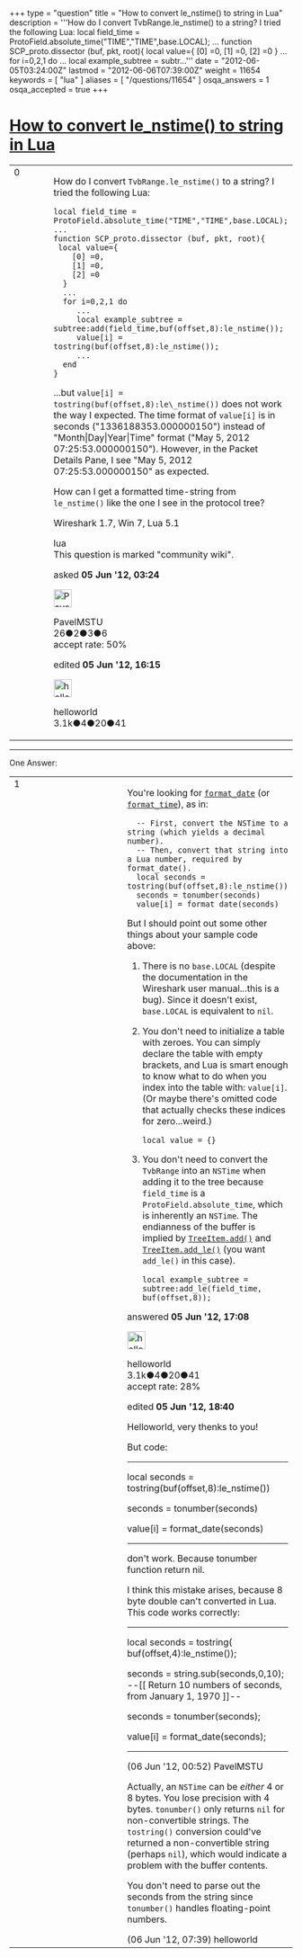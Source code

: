 +++
type = "question"
title = "How to convert le_nstime() to string in Lua"
description = '''How do I convert TvbRange.le_nstime() to a string? I tried the following Lua: local field_time = ProtoField.absolute_time(&quot;TIME&quot;,&quot;TIME&quot;,base.LOCAL); ... function SCP_proto.dissector (buf, pkt, root){  local value={  [0] =0,  [1] =0,  [2] =0  }  ...  for i=0,2,1 do  ...  local example_subtree = subtr...'''
date = "2012-06-05T03:24:00Z"
lastmod = "2012-06-06T07:39:00Z"
weight = 11654
keywords = [ "lua" ]
aliases = [ "/questions/11654" ]
osqa_answers = 1
osqa_accepted = true
+++

<div class="headNormal">

# [How to convert le\_nstime() to string in Lua](/questions/11654/how-to-convert-le_nstime-to-string-in-lua)

</div>

<div id="main-body">

<div id="askform">

<table id="question-table" style="width:100%;"><colgroup><col style="width: 50%" /><col style="width: 50%" /></colgroup><tbody><tr class="odd"><td style="width: 30px; vertical-align: top"><div class="vote-buttons"><span id="post-11654-upvote" class="ajax-command post-vote up" rel="nofollow" title="I like this post (click again to cancel)"> </span><div id="post-11654-score" class="post-score" title="current number of votes">0</div><span id="post-11654-downvote" class="ajax-command post-vote down" rel="nofollow" title="I dont like this post (click again to cancel)"> </span> <span id="favorite-mark" class="ajax-command favorite-mark" rel="nofollow" title="mark/unmark this question as favorite (click again to cancel)"> </span><div id="favorite-count" class="favorite-count"></div></div></td><td><div id="item-right"><div class="question-body"><p>How do I convert <code>TvbRange.le_nstime()</code> to a string? I tried the following Lua:</p><pre><code>local field_time = ProtoField.absolute_time(&quot;TIME&quot;,&quot;TIME&quot;,base.LOCAL);
...
function SCP_proto.dissector (buf, pkt, root){
 local value={
    [0] =0,
    [1] =0,
    [2] =0
  }
  ...
  for i=0,2,1 do
     ...
     local example_subtree = subtree:add(field_time,buf(offset,8):le_nstime());
     value[i] = tostring(buf(offset,8):le_nstime());
     ...
  end
}</code></pre><p>...but <code>value[i] = tostring(buf(offset,8):le\_nstime())</code> does not work the way I expected. The time format of <code>value[i]</code> is in seconds ("1336188353.000000150") instead of "Month|Day|Year|Time" format ("May 5, 2012 07:25:53.000000150"). However, in the Packet Details Pane, I see "May 5, 2012 07:25:53.000000150" as expected.</p><p>How can I get a formatted time-string from <code>le_nstime()</code> like the one I see in the protocol tree?</p><p>Wireshark 1.7, Win 7, Lua 5.1</p></div><div id="question-tags" class="tags-container tags"><span class="post-tag tag-link-lua" rel="tag" title="see questions tagged &#39;lua&#39;">lua</span></div><div id="question-controls" class="post-controls"><div class="community-wiki">This question is marked "community wiki".</div></div><div class="post-update-info-container"><div class="post-update-info post-update-info-user"><p>asked <strong>05 Jun '12, 03:24</strong></p><img src="https://secure.gravatar.com/avatar/3763e1738205d07231e2d6fc4ff01a35?s=32&amp;d=identicon&amp;r=g" class="gravatar" width="32" height="32" alt="PavelMSTU&#39;s gravatar image" /><p><span>PavelMSTU</span><br />
<span class="score" title="26 reputation points">26</span><span title="2 badges"><span class="badge1">●</span><span class="badgecount">2</span></span><span title="3 badges"><span class="silver">●</span><span class="badgecount">3</span></span><span title="6 badges"><span class="bronze">●</span><span class="badgecount">6</span></span><br />
<span class="accept_rate" title="Rate of the user&#39;s accepted answers">accept rate:</span> <span title="PavelMSTU has one accepted answer">50%</span></p></div><div class="post-update-info post-update-info-edited"><p><span> edited <strong>05 Jun '12, 16:15</strong> </span></p><img src="https://secure.gravatar.com/avatar/362ba1008ad9a075d1556d33e97dfed6?s=32&amp;d=identicon&amp;r=g" class="gravatar" width="32" height="32" alt="helloworld&#39;s gravatar image" /><p><span>helloworld</span><br />
<span class="score" title="3149 reputation points"><span>3.1k</span></span><span title="4 badges"><span class="badge1">●</span><span class="badgecount">4</span></span><span title="20 badges"><span class="silver">●</span><span class="badgecount">20</span></span><span title="41 badges"><span class="bronze">●</span><span class="badgecount">41</span></span></p></div></div><div id="comments-container-11654" class="comments-container"></div><div id="comment-tools-11654" class="comment-tools"></div><div class="clear"></div><div id="comment-11654-form-container" class="comment-form-container"></div><div class="clear"></div></div></td></tr></tbody></table>

------------------------------------------------------------------------

<div class="tabBar">

<span id="sort-top"></span>

<div class="headQuestions">

One Answer:

</div>

</div>

<span id="11697"></span>

<div id="answer-container-11697" class="answer accepted-answer">

<table style="width:100%;"><colgroup><col style="width: 50%" /><col style="width: 50%" /></colgroup><tbody><tr class="odd"><td style="width: 30px; vertical-align: top"><div class="vote-buttons"><span id="post-11697-upvote" class="ajax-command post-vote up" rel="nofollow" title="I like this post (click again to cancel)"> </span><div id="post-11697-score" class="post-score" title="current number of votes">1</div><span id="post-11697-downvote" class="ajax-command post-vote down" rel="nofollow" title="I dont like this post (click again to cancel)"> </span> <span class="accept-answer on" rel="nofollow" title="PavelMSTU has selected this answer as the correct answer"> </span></div></td><td><div class="item-right"><div class="answer-body"><p>You're looking for <a href="http://wiki.wireshark.org/LuaAPI/Utils#format_date.28timestamp.29"><code>format_date</code></a> (or <a href="http://wiki.wireshark.org/LuaAPI/Utils#format_time.28timestamp.29"><code>format_time</code></a>), as in:</p><pre><code>  -- First, convert the NSTime to a string (which yields a decimal number).
  -- Then, convert that string into a Lua number, required by format_date().
  local seconds = tostring(buf(offset,8):le_nstime())
  seconds = tonumber(seconds)
  value[i] = format_date(seconds)</code></pre><p>But I should point out some other things about your sample code above:</p><ol><li><p>There is no <code>base.LOCAL</code> (despite the documentation in the Wireshark user manual...this is a bug). Since it doesn't exist, <code>base.LOCAL</code> is equivalent to <code>nil</code>.</p></li><li><p>You don't need to initialize a table with zeroes. You can simply declare the table with empty brackets, and Lua is smart enough to know what to do when you index into the table with: <code>value[i]</code>. (Or maybe there's omitted code that actually checks these indices for zero...weird.)</p><p><code>local value = {}</code></p></li><li><p>You don't need to convert the <code>TvbRange</code> into an <code>NSTime</code> when adding it to the tree because <code>field_time</code> is a <code>ProtoField.absolute_time</code>, which is inherently an <code>NSTime</code>. The endianness of the buffer is implied by <a href="http://wiki.wireshark.org/LuaAPI/TreeItem#treeitem:add.28proto_field_.5B.2Ctvbrange.5D_.5B.2Cvalue_.5B.2Ctext1_.5B.2Ctext2.5D_....5D_.5D.29"><code>TreeItem.add()</code></a> and <a href="http://wiki.wireshark.org/LuaAPI/TreeItem#treeitem:add_le.28proto_field_.5B.2Ctvbrange.5D_.5B.2Cvalue_.5B.2Ctext1_.5B.2Ctext2.5D_....5D_.5D.29"><code>TreeItem.add_le()</code></a> (you want <code>add_le()</code> in this case).</p><p><code>local example_subtree = subtree:add_le(field_time, buf(offset,8));</code></p></li></ol></div><div class="answer-controls post-controls"></div><div class="post-update-info-container"><div class="post-update-info post-update-info-user"><p>answered <strong>05 Jun '12, 17:08</strong></p><img src="https://secure.gravatar.com/avatar/362ba1008ad9a075d1556d33e97dfed6?s=32&amp;d=identicon&amp;r=g" class="gravatar" width="32" height="32" alt="helloworld&#39;s gravatar image" /><p><span>helloworld</span><br />
<span class="score" title="3149 reputation points"><span>3.1k</span></span><span title="4 badges"><span class="badge1">●</span><span class="badgecount">4</span></span><span title="20 badges"><span class="silver">●</span><span class="badgecount">20</span></span><span title="41 badges"><span class="bronze">●</span><span class="badgecount">41</span></span><br />
<span class="accept_rate" title="Rate of the user&#39;s accepted answers">accept rate:</span> <span title="helloworld has 28 accepted answers">28%</span></p></div><div class="post-update-info post-update-info-edited"><p><span> edited <strong>05 Jun '12, 18:40</strong> </span></p></div></div><div id="comments-container-11697" class="comments-container"><span id="11711"></span><div id="comment-11711" class="comment"><div id="post-11711-score" class="comment-score"></div><div class="comment-text"><p>Helloworld, very thenks to you!</p><p>But code:</p><hr /><p>local seconds = tostring(buf(offset,8):le_nstime())</p><p>seconds = tonumber(seconds)</p><p>value[i] = format_date(seconds)</p><hr /><p>don't work. Because tonumber function return nil.</p><p>I think this mistake arises, because 8 byte double can't converted in Lua. This code works correctly:</p><hr /><p>local seconds = tostring( buf(offset,4):le_nstime());</p><p>seconds = string.sub(seconds,0,10); --[[ Return 10 numbers of seconds, from January 1, 1970 ]]--</p><p>seconds = tonumber(seconds);</p><p>value[i] = format_date(seconds);</p><hr /></div><div id="comment-11711-info" class="comment-info"><span class="comment-age">(06 Jun '12, 00:52)</span> <span class="comment-user userinfo">PavelMSTU</span></div></div><span id="11716"></span><div id="comment-11716" class="comment"><div id="post-11716-score" class="comment-score"></div><div class="comment-text"><p>Actually, an <code>NSTime</code> can be <em>either</em> 4 or 8 bytes. You lose precision with 4 bytes. <code>tonumber()</code> only returns <code>nil</code> for non-convertible strings. The <code>tostring()</code> conversion could've returned a non-convertible string (perhaps <code>nil</code>), which would indicate a problem with the buffer contents.</p><p>You don't need to parse out the seconds from the string since <code>tonumber()</code> handles floating-point numbers.</p></div><div id="comment-11716-info" class="comment-info"><span class="comment-age">(06 Jun '12, 07:39)</span> <span class="comment-user userinfo">helloworld</span></div></div></div><div id="comment-tools-11697" class="comment-tools"></div><div class="clear"></div><div id="comment-11697-form-container" class="comment-form-container"></div><div class="clear"></div></div></td></tr></tbody></table>

</div>

<div class="paginator-container-left">

</div>

</div>

</div>

